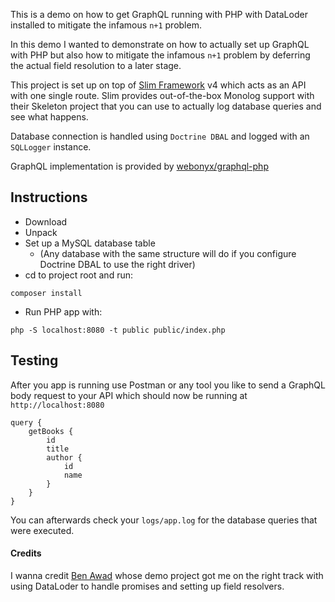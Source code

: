 This is a demo on how to get GraphQL running with PHP with DataLoder installed to mitigate the infamous `n+1` problem. 

In this demo I wanted to demonstrate on how to actually set up GraphQL with PHP but also how to mitigate the infamous `n+1` problem by deferring the actual field resolution to a later stage. 

This project is set up on top of [Slim Framework](http://www.slimframework.com/) v4 which acts as an API with one single route.
Slim provides out-of-the-box Monolog support with their Skeleton project that you can use to actually log database queries and see what happens.

Database connection is handled using `Doctrine DBAL` and logged with an `SQLLogger` instance.

GraphQL implementation is provided by [webonyx/graphql-php](https://webonyx.github.io/graphql-php/)

## Instructions

- Download
- Unpack
- Set up a MySQL database table
    - (Any database with the same structure will do if you configure Doctrine DBAL to use the right driver)
- cd to project root and run:

`composer install`
    
- Run PHP app with:

`php -S localhost:8080 -t public public/index.php`

## Testing

After you app is running use Postman or any tool you like to send a GraphQL body request to your API which should now be running at `http://localhost:8080`

    query {
        getBooks {
            id
            title
            author {
                id
                name
            }
        }
    }
    

You can afterwards check your `logs/app.log` for the database queries that were executed.

#### Credits

I wanna credit [Ben Awad](https://www.youtube.com/channel/UC-8QAzbLcRglXeN_MY9blyw) whose demo project got me on the
 right track with using DataLoder to handle promises and setting up field resolvers.
